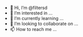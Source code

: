 - 👋 Hi, I’m @filtersd
- 👀 I’m interested in ...
- 🌱 I’m currently learning ...
- 💞️ I’m looking to collaborate on ...
- 📫 How to reach me ...

<!---
filtersd/filtersd is a ✨ special ✨ repository because its `README.md` (this file) appears on your GitHub profile.
You can click the Preview link to take a look at your changes.
--->

